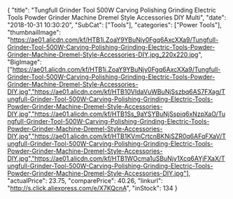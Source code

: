 {
	"title": "Tungfull Grinder Tool 500W Carving Polishing Grinding Electric Tools Powder Grinder Machine Dremel Style Accessories DIY Multi",
	"date": "2018-10-31 10:30:20",
	"SubCat": ["Tools"],
	"categories": ["Power Tools"],
	"thumbnailImage": "https://ae01.alicdn.com/kf/HTB1i.ZoaY9YBuNjy0Fgq6AxcXXa9/Tungfull-Grinder-Tool-500W-Carving-Polishing-Grinding-Electric-Tools-Powder-Grinder-Machine-Dremel-Style-Accessories-DIY.jpg_220x220.jpg",
	"BigImage": ["https://ae01.alicdn.com/kf/HTB1i.ZoaY9YBuNjy0Fgq6AxcXXa9/Tungfull-Grinder-Tool-500W-Carving-Polishing-Grinding-Electric-Tools-Powder-Grinder-Machine-Dremel-Style-Accessories-DIY.jpg","https://ae01.alicdn.com/kf/HTB10VIdaVuWBuNjSszbq6AS7FXag/Tungfull-Grinder-Tool-500W-Carving-Polishing-Grinding-Electric-Tools-Powder-Grinder-Machine-Dremel-Style-Accessories-DIY.jpg","https://ae01.alicdn.com/kf/HTB1Ss_9aYSYBuNjSspiq6xNzpXaO/Tungfull-Grinder-Tool-500W-Carving-Polishing-Grinding-Electric-Tools-Powder-Grinder-Machine-Dremel-Style-Accessories-DIY.jpg","https://ae01.alicdn.com/kf/HTB1KVmCrtcnBKNjSZR0q6AFqFXaV/Tungfull-Grinder-Tool-500W-Carving-Polishing-Grinding-Electric-Tools-Powder-Grinder-Machine-Dremel-Style-Accessories-DIY.jpg","https://ae01.alicdn.com/kf/HTB1WOcma1uSBuNjy1Xcq6AYjFXaX/Tungfull-Grinder-Tool-500W-Carving-Polishing-Grinding-Electric-Tools-Powder-Grinder-Machine-Dremel-Style-Accessories-DIY.jpg"],
	"actualPrice": 23.75,
	"comparePrice": 40.26,
	"linkurl": "http://s.click.aliexpress.com/e/X7KQcnA",
	"inStock": 134
}
